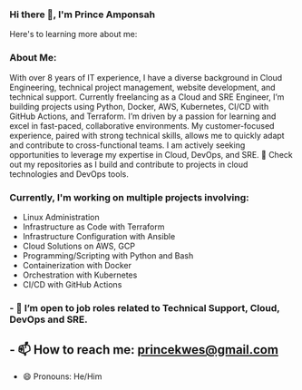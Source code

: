 ### Hi there 👋, I'm Prince Amponsah
Here's to learning more about me:

### About Me:

With over 8 years of IT experience, I have a diverse background in Cloud Engineering, technical project management, website development, and technical support. Currently freelancing as a Cloud and SRE Engineer, I’m building projects using Python, Docker, AWS, Kubernetes, CI/CD with GitHub Actions, and Terraform. I’m driven by a passion for learning and excel in fast-paced, collaborative environments. My customer-focused experience, paired with strong technical skills, allows me to quickly adapt and contribute to cross-functional teams. I am actively seeking opportunities to leverage my expertise in Cloud, DevOps, and SRE.
📂 Check out my repositories as I build and contribute to projects in cloud technologies and DevOps tools.

### Currently, I'm working on multiple projects involving: ###

- Linux Administration
- Infrastructure as Code with Terraform
- Infrastructure Configuration with Ansible
- Cloud Solutions on AWS, GCP
- Programming/Scripting with Python and Bash
- Containerization with Docker
- Orchestration with Kubernetes
-  CI/CD with GitHub Actions
  
### - 👯 I’m open to job roles related to Technical Support, Cloud, DevOps and SRE.

## - 📫 How to reach me: <a href="mailto:princekwes@gmail.com">princekwes@gmail.com</a>
- 😄 Pronouns: He/Him

